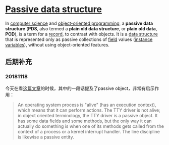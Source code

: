 # [Passive data structure](https://en.wikipedia.org/wiki/Passive_data_structure) 

In [computer science](https://en.wikipedia.org/wiki/Computer_science) and [object-oriented programming](https://en.wikipedia.org/wiki/Object-oriented_programming), a **passive data structure** (**PDS**, also termed a **plain old data structure**, or **plain old data**, **POD**), is a term for a [record](https://en.wikipedia.org/wiki/Record_(computer_science)), to contrast with objects. It is a [data structure](https://en.wikipedia.org/wiki/Data_structure) that is represented only as passive collections of [field](https://en.wikipedia.org/wiki/Field_(computer_science)) values ([instance variables](https://en.wikipedia.org/wiki/Instance_variable)), without using object-oriented features.



## 后期补充

### 20181118

今天在看[这篇文章](http://www.linusakesson.net/programming/tty/index.php)的时候，其中的一段话提及了passive object，非常有启示作用：

>An operating system process is "alive" (has an execution context), which means that it can perform actions. The TTY driver is not alive; in object oriented terminology, the TTY driver is a passive object. It has some data fields and some methods, but the only way it can actually do something is when one of its methods gets called from the context of a process or a kernel interrupt handler. The line discipline is likewise a passive entity.